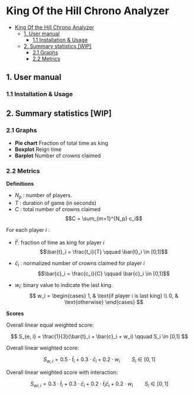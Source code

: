 # King Of the Hill Chrono Analyzer

- [King Of the Hill Chrono Analyzer](#king-of-the-hill-chrono-analyzer)
  - [1. User manual](#1-user-manual)
    - [1.1 Installation \& Usage](#11-installation--usage)
  - [2. Summary statistics \[WIP\]](#2-summary-statistics-wip)
    - [2.1 Graphs](#21-graphs)
    - [2.2 Metrics](#22-metrics)


## 1. User manual

### 1.1 Installation & Usage

## 2. Summary statistics [WIP]

### 2.1 Graphs

- **Pie chart** Fraction of total time as king
- **Boxplot** Reign time
- **Barplot** Number of crowns claimed

### 2.2 Metrics

**Definitions**

- $N_p$ : number of players.
- $T$ : duration of game (in seconds)
- $C$ : total number of crowns claimed
$$C = \sum_{m=1}^{N_p} c_i$$ 

For each player $i$ :
- $\bar{t}^i$: fraction of time as king for player $i$
$$\bar{t}_i = \frac{t_i}{T} \qquad \bar{t}_i \in [0,1]$$

- $\bar{c}_i$ : normalized number of crowns claimed for player $i$
$$\bar{c}_i = \frac{c_i}{C} \qquad \bar{c}_i \in [0,1]$$

- $w_i$: binary value to indicate the last king.
$$
w_i = \begin{cases}
  1, & \text{if player i is last king} \\
  0, & \text{otherwise}
\end{cases}
$$

**Scores**

Overall linear equal weighted score:

$$
S_{e, i} = \frac{1}{3}(\bar{t}_i + \bar{c}_i + w_i) \qquad S_i \in [0,1]
$$

Overall linear weighted score:

$$
S_{w, i} = 0.5 \cdot \bar{t}_i + 0.3 \cdot \bar{c}_i + 0.2 \cdot w_i \qquad S_i \in [0,1]
$$

Overall linear weighted score with interaction:

$$
S_{wi, i} = 0.3 \cdot \bar{t}_i + 0.3 \cdot \bar{c}_i + 0.2 \cdot \bar{t}_i\bar{c}_i + 0.2 \cdot w_i \qquad S_i \in [0,1]
$$

